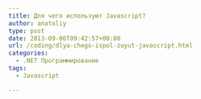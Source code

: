 ```yaml
---
title: Для чего используют Javascript?
author: anatoliy
type: post
date: 2013-09-06T09:42:57+00:00
url: /coding/dlya-chego-ispol-zuyut-javascript.html
categories:
  - .NET Программирование
tags:
  - Javascript

---
```

